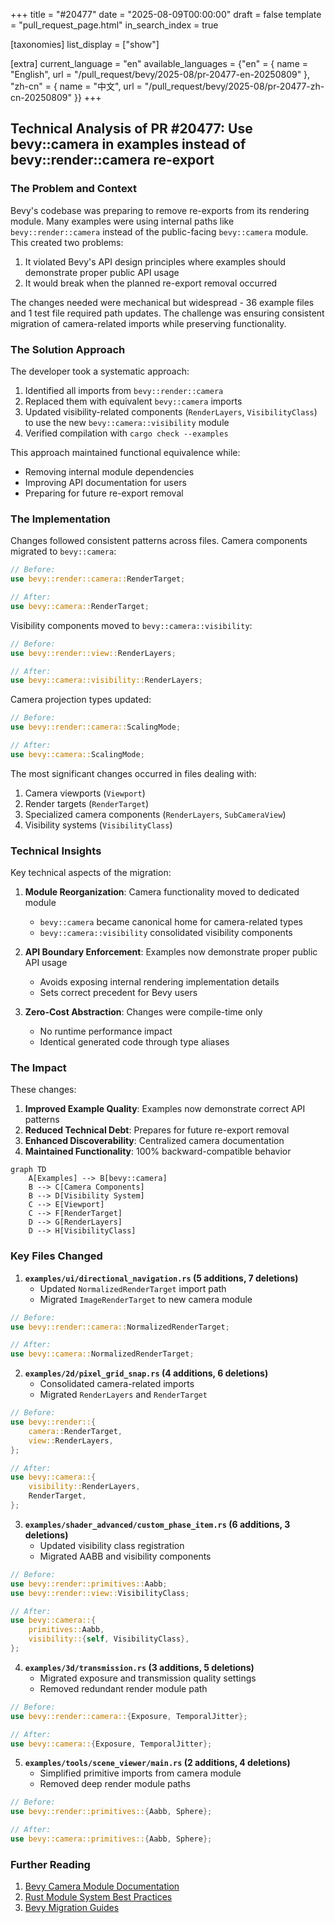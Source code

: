 +++
title = "#20477"
date = "2025-08-09T00:00:00"
draft = false
template = "pull_request_page.html"
in_search_index = true

[taxonomies]
list_display = ["show"]

[extra]
current_language = "en"
available_languages = {"en" = { name = "English", url = "/pull_request/bevy/2025-08/pr-20477-en-20250809" }, "zh-cn" = { name = "中文", url = "/pull_request/bevy/2025-08/pr-20477-zh-cn-20250809" }}
+++

## Technical Analysis of PR #20477: Use bevy::camera in examples instead of bevy::render::camera re-export

### The Problem and Context
Bevy's codebase was preparing to remove re-exports from its rendering module. Many examples were using internal paths like `bevy::render::camera` instead of the public-facing `bevy::camera` module. This created two problems:
1. It violated Bevy's API design principles where examples should demonstrate proper public API usage
2. It would break when the planned re-export removal occurred

The changes needed were mechanical but widespread - 36 example files and 1 test file required path updates. The challenge was ensuring consistent migration of camera-related imports while preserving functionality.

### The Solution Approach
The developer took a systematic approach:
1. Identified all imports from `bevy::render::camera`
2. Replaced them with equivalent `bevy::camera` imports
3. Updated visibility-related components (`RenderLayers`, `VisibilityClass`) to use the new `bevy::camera::visibility` module
4. Verified compilation with `cargo check --examples`

This approach maintained functional equivalence while:
- Removing internal module dependencies
- Improving API documentation for users
- Preparing for future re-export removal

### The Implementation
Changes followed consistent patterns across files. Camera components migrated to `bevy::camera`:

```rust
// Before:
use bevy::render::camera::RenderTarget;

// After:
use bevy::camera::RenderTarget;
```

Visibility components moved to `bevy::camera::visibility`:

```rust
// Before:
use bevy::render::view::RenderLayers;

// After:
use bevy::camera::visibility::RenderLayers;
```

Camera projection types updated:

```rust
// Before:
use bevy::render::camera::ScalingMode;

// After:
use bevy::camera::ScalingMode;
```

The most significant changes occurred in files dealing with:
1. Camera viewports (`Viewport`)
2. Render targets (`RenderTarget`)
3. Specialized camera components (`RenderLayers`, `SubCameraView`)
4. Visibility systems (`VisibilityClass`)

### Technical Insights
Key technical aspects of the migration:
1. **Module Reorganization**: Camera functionality moved to dedicated module
   - `bevy::camera` became canonical home for camera-related types
   - `bevy::camera::visibility` consolidated visibility components
   
2. **API Boundary Enforcement**: Examples now demonstrate proper public API usage
   - Avoids exposing internal rendering implementation details
   - Sets correct precedent for Bevy users

3. **Zero-Cost Abstraction**: Changes were compile-time only
   - No runtime performance impact
   - Identical generated code through type aliases

### The Impact
These changes:
1. **Improved Example Quality**: Examples now demonstrate correct API patterns
2. **Reduced Technical Debt**: Prepares for future re-export removal
3. **Enhanced Discoverability**: Centralized camera documentation
4. **Maintained Functionality**: 100% backward-compatible behavior

```mermaid
graph TD
    A[Examples] --> B[bevy::camera]
    B --> C[Camera Components]
    B --> D[Visibility System]
    C --> E[Viewport]
    C --> F[RenderTarget]
    D --> G[RenderLayers]
    D --> H[VisibilityClass]
```

### Key Files Changed

1. **`examples/ui/directional_navigation.rs` (5 additions, 7 deletions)**
   - Updated `NormalizedRenderTarget` import path
   - Migrated `ImageRenderTarget` to new camera module

```rust
// Before:
use bevy::render::camera::NormalizedRenderTarget;

// After:
use bevy::camera::NormalizedRenderTarget;
```

2. **`examples/2d/pixel_grid_snap.rs` (4 additions, 6 deletions)**
   - Consolidated camera-related imports
   - Migrated `RenderLayers` and `RenderTarget`

```rust
// Before:
use bevy::render::{
    camera::RenderTarget,
    view::RenderLayers,
};

// After:
use bevy::camera::{
    visibility::RenderLayers,
    RenderTarget,
};
```

3. **`examples/shader_advanced/custom_phase_item.rs` (6 additions, 3 deletions)**
   - Updated visibility class registration
   - Migrated AABB and visibility components

```rust
// Before:
use bevy::render::primitives::Aabb;
use bevy::render::view::VisibilityClass;

// After:
use bevy::camera::{
    primitives::Aabb,
    visibility::{self, VisibilityClass},
};
```

4. **`examples/3d/transmission.rs` (3 additions, 5 deletions)**
   - Migrated exposure and transmission quality settings
   - Removed redundant render module path

```rust
// Before:
use bevy::render::camera::{Exposure, TemporalJitter};

// After:
use bevy::camera::{Exposure, TemporalJitter};
```

5. **`examples/tools/scene_viewer/main.rs` (2 additions, 4 deletions)**
   - Simplified primitive imports from camera module
   - Removed deep render module paths

```rust
// Before:
use bevy::render::primitives::{Aabb, Sphere};

// After:
use bevy::camera::primitives::{Aabb, Sphere};
```

### Further Reading
1. [Bevy Camera Module Documentation](https://docs.rs/bevy/latest/bevy/camera/index.html)
2. [Rust Module System Best Practices](https://doc.rust-lang.org/book/ch07-02-defining-modules-to-control-scope-and-privacy.html)
3. [Bevy Migration Guides](https://bevyengine.org/learn/migration-guides/)